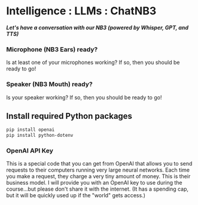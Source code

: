 # Intelligence :  LLMs : ChatNB3

***Let's have a conversation with our NB3 (powered by Whisper, GPT, and TTS)***

### Microphone (NB3 Ears) ready?
Is at least one of your microphones working? If so, then you should be ready to go!

### Speaker (NB3 Mouth) ready?
Is your speaker working? If so, then you should be ready to go!

## Install required Python packages
```bash
pip install openai
pip install python-dotenv
```

### OpenAI API Key
This is a special code that you can get from OpenAI that allows you to send requests to their computers running very large neural networks. Each time you make a request, they charge a very tiny amount of money. This is their business model. I will provide you with an OpenAI key to use during the course...but please don't share it with the internet. (It has a spending cap, but it will be quickly used up if the "world" gets access.)

